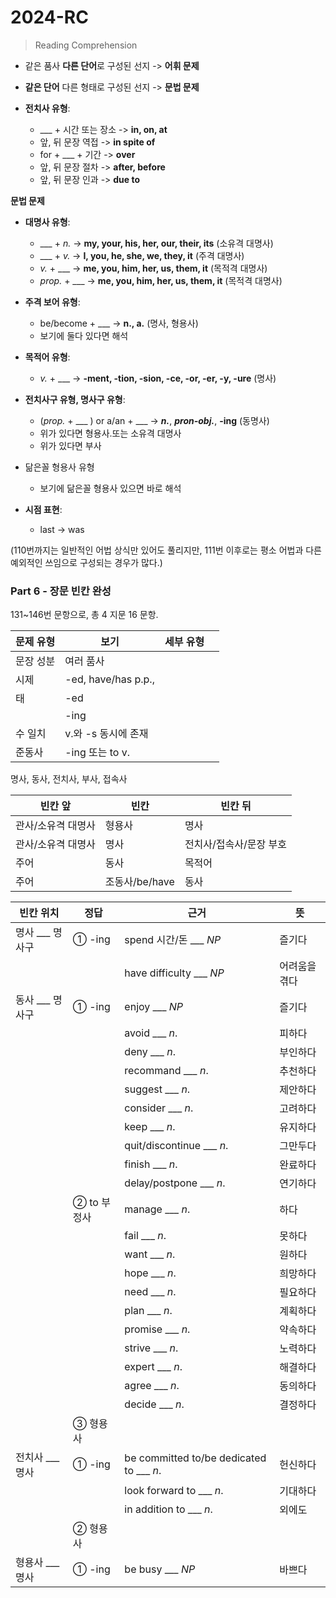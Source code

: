 # 2024-RC

> Reading Comprehension

- 같은 품사 **다른 단어**로 구성된 선지 -> **어휘 문제**
- **같은 단어** 다른 형태로 구성된 선지 -> **문법 문제**

- **전치사 유형**:
  - ___ + 시간 또는 장소 -> **in, on, at**
  - 앞, 뒤 문장 역접 -> **in spite of**
  - for + ___ + 기간 -> **over**
  - 앞, 뒤 문장 절차 -> **after, before**
  - 앞, 뒤 문장 인과 -> **due to**

**문법 문제**

- **대명사 유형**:
  - ___ + *n.* -> **my, your, his, her, our, their, its** (소유격 대명사)   
  - ___ + *v.* -> **I, you, he, she, we, they, it** (주격 대명사)   
  - *v.* + ___ -> **me, you, him, her, us, them, it** (목적격 대명사)
  - *prop.* + ___ -> **me, you, him, her, us, them, it** (목적격 대명사)

- **주격 보어 유형**:
  - be/become + ___ -> **n., a.** (명사, 형용사)
  - 보기에 둘다 있다면 해석
 
- **목적어 유형**:
  - *v.* + ___ -> **-ment, -tion, -sion, -ce, -or, -er, -y, -ure** (명사)
 
- **전치사구 유형, 명사구 유형**:
  - (*prop.* + ___ )  or a/an + ___ -> ***n.***, ***pron-obj.***, **-ing** (동명사)
  - 위가 있다면 형용사.또는 소유격 대명사
  - 위가 있다면 부사

- 닮은꼴 형용사 유형
  - 보기에 닮은꼴 형용사 있으면 바로 해석

- **시점 표현**:
  - last -> was
     
(110번까지는 일반적인 어법 상식만 있어도 풀리지만, 111번 이후로는 평소 어법과 다른 예외적인 쓰임으로 구성되는 경우가 많다.)

### Part 6 - 장문 빈칸 완성   

131~146번 문항으로, 총 4 지문 16 문항.



|문제 유형|보기|세부 유형||
|---|---|---|---|
|문장 성분|여러 품사|||
|시제|-ed, have/has p.p., |||
|태|-ed|||
||-ing|||
|수 일치|v.와 -s 동시에 존재|||
|준동사|-ing 또는 to v.|||

명사, 동사, 전치사, 부사, 접속사

|빈칸 앞|빈칸|빈칸 뒤|
|---|---|---|
|관사/소유격 대명사|형용사|명사|
|관사/소유격 대명사|명사|전치사/접속사/문장 부호|
|주어|동사|목적어|
|주어|조동사/be/have|동사|

|빈칸 위치|정답|근거|뜻|
|---|---|---|---|
|명사 ___ 명사구|① -ing|spend 시간/돈 ___ *NP*|즐기다|
|||have difficulty ___ *NP*|어려움을 겪다|
|동사 ___ 명사구|① -ing|enjoy ___ *NP*|즐기다|
|||avoid ___ *n*.|피하다|
|||deny ___ *n*.|부인하다|
|||recommand ___ *n*.|추천하다|
|||suggest ___ *n*.|제안하다|
|||consider ___ *n*.|고려하다|
|||keep ___ *n*.|유지하다|
|||quit/discontinue ___ *n*.|그만두다|
|||finish ___ *n*.|완료하다|
|||delay/postpone ___ *n*.|연기하다|
||② to 부정사|manage ___ *n*.|하다|
|||fail ___ *n*.|못하다|
|||want ___ *n*.|원하다|
|||hope ___ *n*.|희망하다|
|||need ___ *n*.|필요하다|
|||plan ___ *n*.|계획하다|
|||promise ___ *n*.|약속하다|
|||strive ___ *n*.|노력하다|
|||expert ___ *n*.|해결하다|
|||agree ___ *n*.|동의하다|
|||decide ___ *n*.|결정하다|
||③ 형용사|||
|전치사 ___ 명사|① -ing|be committed to/be dedicated to ___ *n*.|헌신하다|
|||look forward to ___ *n*.|기대하다|
|||in addition to ___ *n*.|외에도|
||② 형용사|||
|형용사 ___ 명사|① -ing|be busy ___ *NP*|바쁘다|
